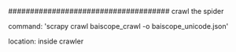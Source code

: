 #####################################
crawl the spider 

command: 'scrapy crawl baiscope_crawl -o baiscope_unicode.json'

location: inside crawler
